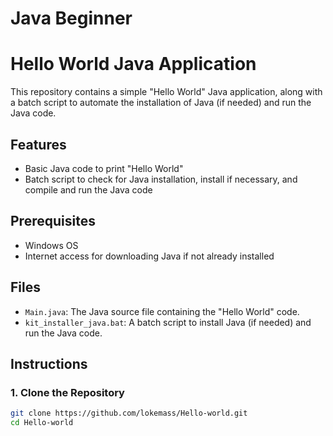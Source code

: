 
# Java Beginner

# Hello World Java Application

This repository contains a simple "Hello World" Java application, along with a batch script to automate the installation of Java (if needed) and run the Java code.

## Features
- Basic Java code to print "Hello World"
- Batch script to check for Java installation, install if necessary, and compile and run the Java code

## Prerequisites
- Windows OS
- Internet access for downloading Java if not already installed

## Files
- `Main.java`: The Java source file containing the "Hello World" code.
- `kit_installer_java.bat`: A batch script to install Java (if needed) and run the Java code.

## Instructions

### 1. Clone the Repository
```bash
git clone https://github.com/lokemass/Hello-world.git
cd Hello-world


